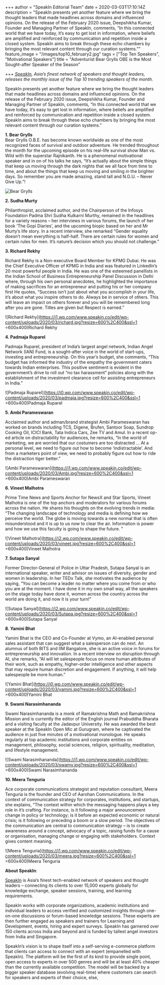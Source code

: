 +++
author = "SpeakIn Editorial Team"
date = 2020-03-03T17:10:14Z
description = "SpeakIn presents yet another feature where we bring the thought leaders that made headlines across domains and influenced opinions. On the release of the February 2020 issue, Deepshikha Kumar, Founder and Managing Partner of SpeakIn, comments, “In this connected world that we have today, it’s easy to get lost in information, where beliefs are amplified and reinforced by communication and repetition inside a closed system. SpeakIn aims to break through these echo chambers by bringing the most relevant content through our curation systems.”"
feature_image = "/images/top10_february2.jpg"
tags = ["Top Ten Speakers", "Motivational Speakers"]
title = "Adventurist Bear Grylls OBE is the Most Sought-after Speaker of the Season"

+++
[_SpeakIn_](https://www.speakin.co/)_, Asia’s finest network of speakers and thought leaders, releases the monthly issue of the Top 10 trending speakers of the month._

SpeakIn presents yet another feature where we bring the thought leaders that made headlines across domains and influenced opinions. On the release of the February 2020 issue, Deepshikha Kumar, Founder and Managing Partner of SpeakIn, comments, “In this connected world that we have today, it’s easy to get lost in information, where beliefs are amplified and reinforced by communication and repetition inside a closed system. SpeakIn aims to break through these echo chambers by bringing the most relevant content through our curation systems.”

**1. Bear Grylls**  
Bear Grylls O.B.E. has become known worldwide as one of the most recognized faces of survival and outdoor adventure. He trended throughout the month for the upcoming episode on his real-life survival show Man vs. Wild with the superstar Rajnikanth. He is a phenomenal motivational speaker and in on of his talks he says, “It’s actually about the simple things that keep us moving through the dark nights that we all face from time to time, and about the things that keep us moving and smiling in the brighter days. So remember you are made amazing, stand tall and N.G.U. – Never Give Up.”!

![Bear Grylls](/images/bear_gryll.jpg "Bear Grylls")

**2. Sudha Murty**

Philanthropist, acclaimed author, and the Chairperson of the Infosys Foundation Padma Shri Sudha Kulkarni Murthy, remained in the headlines for a variety reasons – her interviews in various forums, the launch of her book ‘The Gopi Diaries’, and the upcoming biopic based on her and Mr Murty’s life story. In a recent interview, she remarked “Gender equality doesn’t mean everything is half-half. There are certain rules for women and certain rules for men. It’s nature’s decision which you should not challenge.”

**3. Richard Rekhy**

Richard Rekhy is a Non-executive Board Member for KPMG Dubai. He was the Chief Executive Officer of KPMG in India and was featured in LinkedIn’s 20 most powerful people in India. He was one of the esteemed panellists in the Indian School of Business Entrepreneurship Panel Discussion in Delhi where, through his own personal anecdotes, he highlighted the importance of making sacrifices for an entrepreneur and putting his or her company first He quotes, “Success isn’t just about what you accomplish in your life, it’s about what you inspire others to do. Always be in service of others. This will leave an impact on others forever and you will be remembered long after you are gone. Titles are given but Respect is earned.”

!\[Richard Rekhy\](https://i1.wp.com/www.speakin.co/edit/wp-content/uploads/2020/03/richard.jpg?resize=600%2C400&ssl=1 =600x400)Richard Rekhy

**4. Padmaja Ruparel**

Padmaja Ruparel, president of India’s largest angel network, Indian Angel Network (IAN) Fund, is a sought-after voice in the world of start-ups, investing and entrepreneurship. On this year’s budget, she comments, “This budget has informed the industry of the empathy the government caters towards Indian enterprises. This positive sentiment is evident in the government’s drive to roll out “no tax harassment” policies along with the establishment of the investment clearance cell for assisting entrepreneurs in India.”

!\[Padmaja Ruparel\](https://i0.wp.com/www.speakin.co/edit/wp-content/uploads/2020/03/padmaja.jpg?resize=600%2C400&ssl=1 =600x400)Padmaja Ruparel

**5. Ambi Parameswaran**

Acclaimed author and adman/brand strategist Ambi Parameswaran has worked on brands including TCS, Digene, Brufen, Santoor Soap, Sundrop Cooking Oil, ICICI Bank, Tata Indica Cars, Zee TV and Amul. In a recent op-ed article on distractability for audiences, he remarks, “In the world of marketing, we are worried that our costumers are too distracted … At a personal level, we need to figure out how to become ‘indistractable’. And from a marketers point of view, we need to probably figure out how to ride the distraction tiger better.”

!\[Ambi Parameswaran\](https://i1.wp.com/www.speakin.co/edit/wp-content/uploads/2020/03/Ambi.jpg?resize=600%2C400&ssl=1 =600x400)Ambi Parameswaran

**6. Vineet Malhotra**

Prime Time News and Sports Anchor for NewsX and Star Sports, Vineet Malhotra is one of the top anchors and moderators for various forums across the nation. He shares his thoughts on the evolving trends in media: “The changing landscape of technology and media is defining how we perceive the world. The globe is moving towards a new normal that is often misunderstood and it is up to us now to clear the air. Information is power and how we use this faculty is going to shape the future. ”

!\[Vineet Malhotra\](https://i2.wp.com/www.speakin.co/edit/wp-content/uploads/2020/03/vineet.jpg?resize=600%2C400&ssl=1 =600x400)Vineet Malhotra

**7. Sutapa Sanyal**

Former Director-General of Police in Uttar Pradesh, Sutapa Sanyal is an international speaker, writer and advisor on issues of diversity, gender and women in leadership. In her TEDx Talk, she motivates the audience by saying, “You can become a leader no matter where you come from or who you are at the moment. I have done it in my own small way, all the speakers on the stage today have done it, women across the country across the world are doing it, and now it is your turn!”

!\[Sutapa Sanyal\](https://i2.wp.com/www.speakin.co/edit/wp-content/uploads/2020/03/Sutapa.jpg?resize=600%2C400&ssl=1 =600x400)Sutapa Sanyal

**8. Yamini Bhat**

Yamini Bhat is the CEO and Co-Founder at Vymo, an AI-enabled personal sales assistant that can suggest what a salesperson can do next. An alumnus of both BITS and IIM Bangalore, she is an active voice in forums for entrepreneurship and innovation. In a recent interview on disruption through AI, she remarks, “AI will let salespeople focus on more human attributes of their work, such as empathy, higher-order intelligence and other aspects that may require human discretion and engagement. If anything, it will help salespeople be more human.”

!\[Yamini Bhat\](https://i0.wp.com/www.speakin.co/edit/wp-content/uploads/2020/03/yamini.jpg?resize=600%2C400&ssl=1 =600x400)Yamini Bhat

**9. Swami Narasimhananda**

Swami Narasimhananda is a monk of Ramakrishna Math and Ramakrishna Mission and is currently the editor of the English journal Prabuddha Bharata and a visiting faculty at the Jadavpur University. He was awarded the best speaker at the SpeakIn Open Mic at Gurugram, where he captivated the audience in just five minutes of a motivational monologue. He speaks regularly at top academic institutions and corporate entities on management, philosophy, social sciences, religion, spirituality, meditation, and lifestyle management.

!\[Swami Narasimhananda\](https://i1.wp.com/www.speakin.co/edit/wp-content/uploads/2020/03/swamy.jpg?resize=600%2C400&ssl=1 =600x400)Swami Narasimhananda

**10. Meera Tenguria**

Ace corporate communications strategist and reputation consultant, Meera Tenguria is the founder and CEO of Aarohan Communications. In the context of communication strategy for corporates, institutions, and startups, she explains, “The context within which the messaging happens plays a key role in it’s crafting. For instance, is it following a major announcement change in policy or technology; is it before an expected economic or natural crisis; is it following or preceding a boom or a slow period. The objectives of the communication are central to communication strategy – is to create awareness around a concept, advocacy of a topic, raising funds for a cause or organisation, managing change or engaging with stakeholders. Context gives content meaning.

!\[Meera Tenguria\](https://i1.wp.com/www.speakin.co/edit/wp-content/uploads/2020/03/meera.jpg?resize=600%2C400&ssl=1 =600x400)Meera Tenguria

**About SpeakIn**:

[SpeakIn](https://www.speakin.co/) is Asia’s finest tech-enabled network of speakers and thought leaders – connecting its clients to over 15,000 experts globally for knowledge exchange, speaker sessions, training, and learning requirements.

SpeakIn works with corporate organizations, academic institutions and individual leaders to access verified and customized insights through one-on-one discussions or forum-based knowledge sessions. These experts are then further engaged as speakers and trainers for Learning and Development, events, hiring and expert surveys. SpeakIn has garnered over 150 clients across India and beyond and is funded by tallest angel investors from India and Singapore.

SpeakIn’s vision is to shape itself into a self-serving e-commerce platform that clients can access to connect with an expert (empanelled with SpeakIn). The platform will be the first of its kind to provide single point, open access to experts in over 500 genres and will be at least 40% cheaper than the currently available competition. The model will be backed by a bigger speaker database (evolving real-time) where customers can search for speakers and experts of their choice, else,